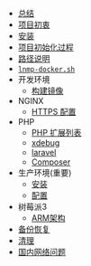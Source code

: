 * [总结](README.md)
* [项目初衷](why.md)
* [安装](install.md)
* [项目初始化过程](init.md)
* [路径说明](path.md)
* [`lnmp-docker.sh`](cli.md)
* 开发环境
  * [构建镜像](development.md)
* NGINX
  * [HTTPS 配置](nginx-with-https.md)
* PHP
  * [PHP 扩展列表](php.md)
  * [xdebug](xdebug.md)
  * [laravel](laravel.md)
  * [Composer](composer.md)
* 生产环境(重要)
  * [安装](production/install.md)
  * [配置](production/production.md)
* 树莓派3
  * [ARM架构](arm.md)
* [备份恢复](backup.md)
* [清理](cleanup.md)
* [国内网络问题](cn.md)
